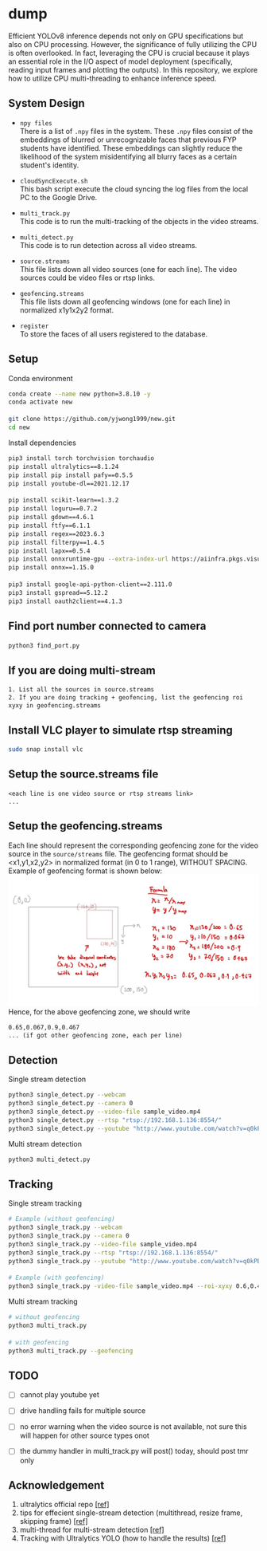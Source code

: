 # dump

Efficient YOLOv8 inference depends not only on GPU specifications but also on CPU processing. However, the significance of fully utilizing the CPU is often overlooked. In fact, leveraging the CPU is crucial because it plays an essential role in the I/O aspect of model deployment (specifically, reading input frames and plotting the outputs). In this repository, we explore how to utilize CPU multi-threading to enhance inference speed.

## System Design

- `npy files` </br>
There is a list of `.npy` files in the system. These `.npy` files consist of the embeddings of blurred or unrecognizable faces that previous FYP students have identified. These embeddings can slightly reduce the likelihood of the system misidentifying all blurry faces as a certain student's identity.

- `cloudSyncExecute.sh` </br>
This bash script execute the cloud syncing the log files from the local PC to the Google Drive.

- `multi_track.py` </br>
This code is to run the multi-tracking of the objects in the video streams.

- `multi_detect.py` </br>
This code is to run detection across all video streams.

- `source.streams` </br>
This file lists down all video sources (one for each line). The video sources could be video files or rtsp links.

- `geofencing.streams` </br>
This file lists down all geofencing windows (one for each line) in normalized x1y1x2y2 format.

- `register` </br>
To store the faces of all users registered to the database.

## Setup
Conda environment
```bash
conda create --name new python=3.8.10 -y
conda activate new

git clone https://github.com/yjwong1999/new.git
cd new
```

Install dependencies
```bash
pip3 install torch torchvision torchaudio
pip install ultralytics==8.1.24
pip install pip install pafy==0.5.5
pip install youtube-dl==2021.12.17

pip install scikit-learn==1.3.2
pip install loguru==0.7.2
pip install gdown==4.6.1
pip install ftfy==6.1.1
pip install regex==2023.6.3
pip install filterpy==1.4.5
pip install lapx==0.5.4
pip install onnxruntime-gpu --extra-index-url https://aiinfra.pkgs.visualstudio.com/PublicPackages/_packaging/onnxruntime-cuda-12/pypi/simple/
pip install onnx==1.15.0

pip3 install google-api-python-client==2.111.0
pip3 install gspread==5.12.2
pip3 install oauth2client==4.1.3
```

## Find port number connected to camera
```bash
python3 find_port.py
```

## If you are doing multi-stream
```
1. List all the sources in source.streams
2. If you are doing tracking + geofencing, list the geofencing roi xyxy in geofencing.streams
```

## Install VLC player to simulate rtsp streaming
```bash
sudo snap install vlc
```

## Setup the source.streams file
```
<each line is one video source or rtsp streams link>
...
```


## Setup the geofencing.streams
Each line should represent the corresponding geofencing zone for the video source in the `source/streams` file. The geofencing format should be <x1,y1,x2,y2> in normalized format (in 0 to 1 range), WITHOUT SPACING. Example of geofencing format is shown below:
<img src="assets/x1y1x2y2.jpg" width="700"/> </br>
Hence, for the above geofencing zone, we should write
```
0.65,0.067,0.9,0.467
... (if got other geofencing zone, each per line)
```


## Detection
Single stream detection
```bash
python3 single_detect.py --webcam
python3 single_detect.py --camera 0
python3 single_detect.py --video-file sample_video.mp4
python3 single_detect.py --rtsp "rtsp://192.168.1.136:8554/"
python3 single_detect.py --youtube "http://www.youtube.com/watch?v=q0kPBRIPm6o"
```

Multi stream detection
```bash
python3 multi_detect.py
```

## Tracking
Single stream tracking
```bash
# Example (without geofencing)
python3 single_track.py --webcam
python3 single_track.py --camera 0
python3 single_track.py --video-file sample_video.mp4
python3 single_track.py --rtsp "rtsp://192.168.1.136:8554/"
python3 single_track.py --youtube "http://www.youtube.com/watch?v=q0kPBRIPm6o"

# Example (with geofencing)
python3 single_track.py -video-file sample_video.mp4 --roi-xyxy 0.6,0.4,0.9,0.8
```

Multi stream tracking
```bash
# without geofencing
python3 multi_track.py

# with geofencing
python3 multi_track.py --geofencing
```

## TODO
- [ ] cannot play youtube yet
- [ ] drive handling fails for multiple source
- [ ] no error warning when the video source is not available, not sure this will happen for other source types onot
- [ ] the dummy handler in multi_track.py will post() today, should post tmr only


## Acknowledgement
1. ultralytics official repo [[ref]](https://github.com/ultralytics/ultralytics)
2. tips for effecient single-stream detection (multithread, resize frame, skipping frame) [[ref]](https://blog.stackademic.com/step-by-step-to-surveillance-innovation-pedestrian-detection-with-yolov8-and-python-opencv-dbada14ca4e9)
3. multi-thread for multi-stream detection [[ref]](https://ultralytics.medium.com/object-tracking-across-multiple-streams-using-ultralytics-yolov8-7934618ddd2)
4. Tracking with Ultralytics YOLO (how to handle the results) [[ref]](https://docs.ultralytics.com/modes/track/#plotting-tracks-over-time)

